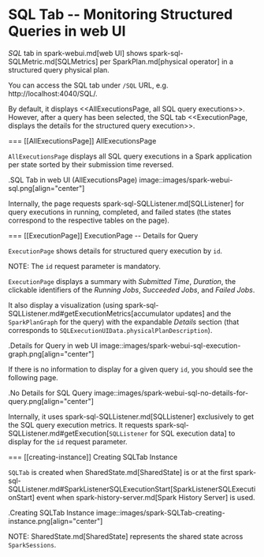 # SQL Tab -- Monitoring Structured Queries in web UI

*SQL* tab in spark-webui.md[web UI] shows spark-sql-SQLMetric.md[SQLMetrics] per SparkPlan.md[physical operator] in a structured query physical plan.

You can access the SQL tab under `/SQL` URL, e.g. http://localhost:4040/SQL/.

By default, it displays <<AllExecutionsPage, all SQL query executions>>. However, after a query has been selected, the SQL tab <<ExecutionPage, displays the details for the structured query execution>>.

=== [[AllExecutionsPage]] AllExecutionsPage

`AllExecutionsPage` displays all SQL query executions in a Spark application per state sorted by their submission time reversed.

.SQL Tab in web UI (AllExecutionsPage)
image::images/spark-webui-sql.png[align="center"]

Internally, the page requests spark-sql-SQLListener.md[SQLListener] for query executions in running, completed, and failed states (the states correspond to the respective tables on the page).

=== [[ExecutionPage]] ExecutionPage -- Details for Query

`ExecutionPage` shows details for structured query execution by `id`.

NOTE: The `id` request parameter is mandatory.

`ExecutionPage` displays a summary with *Submitted Time*, *Duration*, the clickable identifiers of the *Running Jobs*, *Succeeded Jobs*, and *Failed Jobs*.

It also display a visualization (using spark-sql-SQLListener.md#getExecutionMetrics[accumulator updates] and the `SparkPlanGraph` for the query) with the expandable *Details* section (that corresponds to `SQLExecutionUIData.physicalPlanDescription`).

.Details for Query in web UI
image::images/spark-webui-sql-execution-graph.png[align="center"]

If there is no information to display for a given query `id`, you should see the following page.

.No Details for SQL Query
image::images/spark-webui-sql-no-details-for-query.png[align="center"]

Internally, it uses spark-sql-SQLListener.md[SQLListener] exclusively to get the SQL query execution metrics. It requests spark-sql-SQLListener.md#getExecution[`SQLListener` for SQL execution data] to display for the `id` request parameter.

=== [[creating-instance]] Creating SQLTab Instance

`SQLTab` is created when SharedState.md[SharedState] is or at the first spark-sql-SQLListener.md#SparkListenerSQLExecutionStart[SparkListenerSQLExecutionStart] event when spark-history-server.md[Spark History Server] is used.

.Creating SQLTab Instance
image::images/spark-SQLTab-creating-instance.png[align="center"]

NOTE: SharedState.md[SharedState] represents the shared state across `SparkSessions`.
